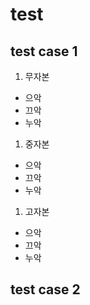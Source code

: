 # test

## test case 1
1. 무자본
- 으악
- 끄악
- 누악
1. 중자본
- 으악
- 끄악
- 누악
1. 고자본
- 으악
- 끄악
- 누악
## test case 2
